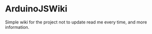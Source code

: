 # ArduinoJSWiki
Simple wiki for the project not to update read me every time,
 and more information.